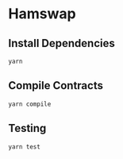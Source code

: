 # Hamswap

## Install Dependencies

`yarn`

## Compile Contracts

`yarn compile`

## Testing

`yarn test`